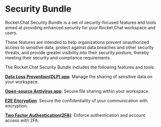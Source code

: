 # Security Bundle

Rocket.Chat Security Bundle is a set of security-focused features and tools aimed at providing enhanced security for your Rocket.Chat workspace and users.

These features are intended to help organizations prevent unauthorized access to sensitive data, protect against data breaches and other security threats, and provide greater visibility into their security posture, thereby meeting their security and compliance requirements.

The Rocket.Chat Security Bundle includes the following features and tools:

[**Data Loss Prevention(DLP) app**](data-loss-prevention-user-guide.md): Manage the sharing of sensitive data on your workspace.

[**Open-source Antivirus app**](antivirus-clamav-app.md): Secure file sharing within your workspace.

[**E2E Encryption**](end-to-end-encryption-user-guide.md): Secure the confidentiality of your communication with encryption.

[**Two Factor Authentication(2FA)**](two-factor-authentication-user-guide.md): Enforce authentication and account access with 2FA.
